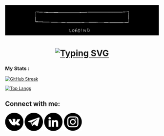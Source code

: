 <div id="header" align="center">
  
  <img src="icons/giphy.gif" width="870" height="100" alt="">
  

<h1> <a align="center" href="https://git.io/typing-svg"><img src="https://readme-typing-svg.herokuapp.com?font=Fira+Code&pause=1000&width=435&lines=Hi+there,+I'm+Semyon+KUROCHKIN!😄" alt="Typing SVG" /></a> </h1>
</div>

### My Stats :
[![GitHub Streak](http://github-readme-streak-stats.herokuapp.com?user=Simon99111&theme=blue-green&border_radius=4&date_format=j%20M%5B%20Y%5D&mode=weekly)](https://git.io/streak-stats)

[![Top Langs](https://github-readme-stats.vercel.app/api/top-langs/?username=Simon99111&layout=compact&theme=blue-green)](https://github.com/anuraghazra/github-readme-stats)

## Connect with me: ## 
<a href="https://vk.com/kurochkin_99"> <img src="icons/vkontakte.png" width="60" height="60" alt=""></a>
<a href="https://t.me/SemyonKUROCHKIN99"> <img src="icons/telegram.png" width="60" height="60" alt=""></a>
<a href="https://www.linkedin.com/in/semyon-kurochkin/"> <img src="icons/in.png" width="60" height="60" alt=""></a>
<a href="https://www.instagram.com/simon_kurochkin/"> <img src="icons/instagram.png" width="60" height="60" alt=""></a>
</p>
</body>
